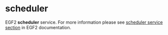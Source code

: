 # scheduler

EGF2 **scheduler** service. For more information please see [scheduler service section](http://doc.eigengraph.com/#scheduler) in EGF2 documentation.
